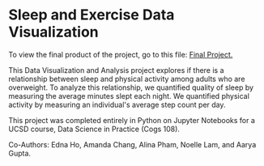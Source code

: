# Sleep and Exercise Data Visualization

To view the final product of the project, go to this file: [Final Project.](https://github.com/amchang2/Sleep-and-Exercise-Data-Visualization/blob/master/FinalProject_Group026-FA24.ipynb)

This Data Visualization and Analysis project explores if there is a relationship between sleep and physical activity among adults who are overweight. To analyze this relationship, we quantified quality of sleep by measuring the average minutes slept each night. We quantified physical activity by measuring an individual's average step count per day.

This project was completed entirely in Python on Jupyter Notebooks for a UCSD course, Data Science in Practice (Cogs 108).

Co-Authors: Edna Ho, Amanda Chang, Alina Pham, Noelle Lam, and Aarya Gupta.
